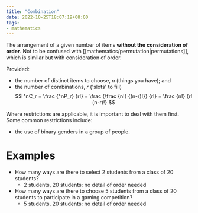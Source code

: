 ```yaml
---
title: "Combination"
date: 2022-10-25T18:07:19+08:00
tags:
- mathematics
---
```


The arrangement of a given number of items **without the consideration of order**. Not to be confused with [[mathematics/permutation|permutations]], which is similar but with consideration of order.

Provided:
- the number of distinct items to choose, $n$ (things you have); and
- the number of combinations, $r$ ('slots' to fill)
$$
^nC_r = \frac {^nP_r} {r!} = \frac {\frac {n!} {(n-r)!}} {r!} = \frac {n!} {r!(n-r)!}
$$

Where restrictions are applicable, it is important to deal with them first. Some common restrictions include:
- the use of binary genders in a group of people.

# Examples

- How many ways are there to select 2 students from a class of 20 students?
	- 2 students, 20 students: no detail of order needed
- How many ways are there to choose 5 students from a class of 20 students to participate in a gaming competition?
	- 5 students, 20 students: no detail of order needed
